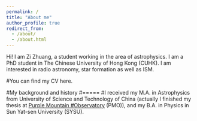 ```yaml
---
permalink: /
title: "About me"
author_profile: true
redirect_from: 
  - /about/
  - /about.html
---
```


Hi! I am Zi Zhuang, a student working in the area of astrophysics. I am a PhD student in The Chinese University of Hong Kong (CUHK). I am interested in radio astronomy, star formation as well as ISM. 

#You can find my CV here.

#My background and history
#=====
#I received my M.A. in Astrophysics from University of Science and Technology of China (actually I finished my thesis at [Purple Mountain #Observatory](http://www.pmo.ac.cn/) (PMO)), and my B.A. in Physics in Sun Yat-sen University (SYSU).


